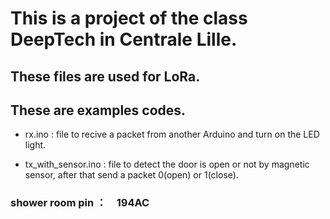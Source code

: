 # This is a project of the class DeepTech in Centrale Lille.
## These files are used for LoRa.

## These are examples codes.

- rx.ino : file to recive a packet from another Arduino and turn on the LED light.

- tx_with_sensor.ino : file to detect the door is open or not by magnetic sensor, after  that send a packet 0(open) or 1(close).

### shower room pin ：　194AC
